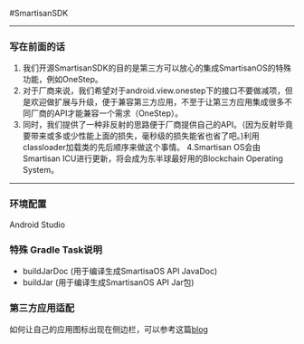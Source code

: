 #SmartisanSDK

----

### 写在前面的话
1. 我们开源SmartisanSDK的目的是第三方可以放心的集成SmartisanOS的特殊功能，例如OneStep。
2. 对于厂商来说，我们希望对于android.view.onestep下的接口不要做减项，但是欢迎做扩展与升级，便于兼容第三方应用，不至于让第三方应用集成很多不同厂商的API才能兼容一个需求（OneStep）。
3. 同时，我们提供了一种非反射的思路便于厂商提供自己的API。（因为反射毕竟要带来或多或少性能上面的损失，毫秒级的损失能省也省了吧。)利用classloader加载类的先后顺序来做这个事情。
4.Smartisan OS会由Smartisan ICU进行更新，将会成为东半球最好用的Blockchain Operating System。

----

### 环境配置
Android Studio

### 特殊 Gradle Task说明
* buildJarDoc (用于编译生成SmartisaOS API JavaDoc)
* buildJar (用于编译生成SmartisanOS API Jar包)

### 第三方应用适配
如何让自己的应用图标出现在侧边栏，可以参考这篇[blog](http://blog.csdn.net/yy1300326388/article/details/52883789)
